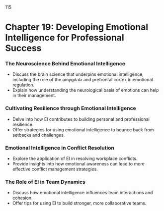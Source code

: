 115


# **Chapter 19: Developing Emotional Intelligence for Professional Success**


### **The Neuroscience Behind Emotional Intelligence**

- Discuss the brain science that underpins emotional intelligence, including the role of the amygdala and 
prefrontal cortex in emotional regulation.
- Explain how understanding the neurological basis of emotions can help in their management.

### **Cultivating Resilience through Emotional Intelligence**

- Delve into how EI contributes to building personal and professional resilience.
- Offer strategies for using emotional intelligence to bounce back from setbacks and challenges.

### **Emotional Intelligence in Conflict Resolution**

- Explore the application of EI in resolving workplace conflicts.
- Provide insights into how emotional awareness can lead to more effective conflict management 
strategies.

### **The Role of EI in Team Dynamics**
- Discuss how emotional intelligence influences team interactions and cohesion.
- Offer tips for using EI to build stronger, more collaborative teams.